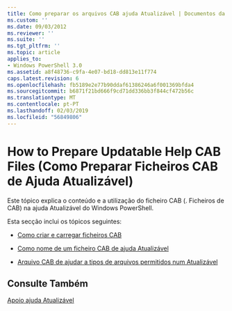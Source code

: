 ```yaml
---
title: Como preparar os arquivos CAB ajuda Atualizável | Documentos da Microsoft
ms.custom: ''
ms.date: 09/03/2012
ms.reviewer: ''
ms.suite: ''
ms.tgt_pltfrm: ''
ms.topic: article
applies_to:
- Windows PowerShell 3.0
ms.assetid: a8f48736-c9fa-4e07-bd18-dd813e11f774
caps.latest.revision: 6
ms.openlocfilehash: fb5189e2e77b90ddaf61386246a6f001369bfda4
ms.sourcegitcommit: b6871f21bd666f9cd71dd336bb3f844cf472b56c
ms.translationtype: MT
ms.contentlocale: pt-PT
ms.lasthandoff: 02/03/2019
ms.locfileid: "56849806"
---
```

# <a name="how-to-prepare-updatable-help-cab-files"></a>How to Prepare Updatable Help CAB Files (Como Preparar Ficheiros CAB de Ajuda Atualizável)

Este tópico explica o conteúdo e a utilização do ficheiro CAB (. Ficheiros de CAB) na ajuda Atualizável do Windows PowerShell.

Esta secção inclui os tópicos seguintes:

- [Como criar e carregar ficheiros CAB](./how-to-create-and-upload-cab-files.md)

- [Como nome de um ficheiro CAB de ajuda Atualizável](./how-to-name-an-updatable-help-cab-file.md)

- [Arquivo CAB de ajudar a tipos de arquivos permitidos num Atualizável](./file-types-permitted-in-an-updatable-help-cab-file.md)

## <a name="see-also"></a>Consulte Também

[Apoio ajuda Atualizável](./supporting-updatable-help.md)